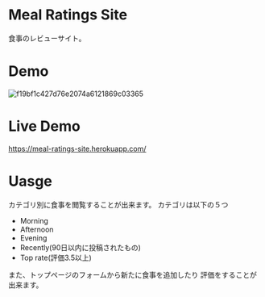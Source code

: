 # Meal Ratings Site
食事のレビューサイト。

# Demo
![f19bf1c427d76e2074a6121869c03365](https://user-images.githubusercontent.com/63044039/146127589-e8aef376-e67f-442b-88a1-7f94524f27de.gif)


# Live Demo
https://meal-ratings-site.herokuapp.com/

# Uasge
カテゴリ別に食事を閲覧することが出来ます。
カテゴリは以下の５つ
* Morning
* Afternoon
* Evening
* Recently(90日以内に投稿されたもの)
* Top rate(評価3.5以上)


また、トップページのフォームから新たに食事を追加したり
評価をすることが出来ます。